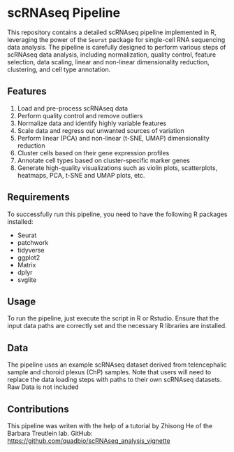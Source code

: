 # scRNAseq Pipeline

This repository contains a detailed scRNAseq pipeline implemented in R, leveraging the power of the `Seurat` package for single-cell RNA sequencing data analysis. The pipeline is carefully designed to perform various steps of scRNAseq data analysis, including normalization, quality control, feature selection, data scaling, linear and non-linear dimensionality reduction, clustering, and cell type annotation.

## Features

1. Load and pre-process scRNAseq data
2. Perform quality control and remove outliers
3. Normalize data and identify highly variable features
4. Scale data and regress out unwanted sources of variation
5. Perform linear (PCA) and non-linear (t-SNE, UMAP) dimensionality reduction
6. Cluster cells based on their gene expression profiles
7. Annotate cell types based on cluster-specific marker genes
8. Generate high-quality visualizations such as violin plots, scatterplots, heatmaps, PCA, t-SNE and UMAP plots, etc.

## Requirements

To successfully run this pipeline, you need to have the following R packages installed:

- Seurat
- patchwork
- tidyverse
- ggplot2
- Matrix
- dplyr
- svglite

## Usage

To run the pipeline, just execute the script in R or Rstudio. Ensure that the input data paths are correctly set and the necessary R libraries are installed.

## Data 

The pipeline uses an example scRNAseq dataset derived from telencephalic sample and choroid plexus (ChP) samples. Note that users will need to replace the data loading steps with paths to their own scRNAseq datasets. Raw Data is not included

## Contributions 

This pipeline was writen with the help of a tutorial by Zhisong He of the Barbara Treutlein lab. 
GitHub: https://github.com/quadbio/scRNAseq_analysis_vignette